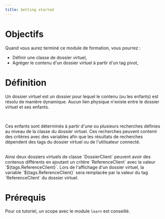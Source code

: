 ```yaml
---
title: Getting started
---
```


# Objectifs

Quand vous aurez terminé ce module de formation, vous pourrez :

* Définir une classe de dossier virtuel,
* Agréger le contenu d'un dossier virtuel à partir d'un tag pivot,

<!--
* Action de création si permission `UPDATE_CONTENT`,
* Vue tabulaire ou ARender (si document),
* Switcher de mode (avec explication des feuilles selon le mode).
-->

# Définition

Un dossier virtuel est un dossier pour lequel le contenu (ou les enfants) est résolu de manière dynamique. Aucun lien physique n'existe entre le dossier virtuel et ses enfants.

<br/>

Ces enfants sont déterminés à partir d'une ou plusieurs recherches définies au niveau de la classe du dossier virtuel. Ces recherches peuvent contenir des critères avec des variables afin que les résultats de recherches dépendent des tags du dossier virtuel ou de l'utilisateur connecté.

<br/>
Ainsi deux dossiers virtuels de classe `DossierClient` peuvent avoir des contenus différents en ajoutant un critère `ReferenceClient` avec la valeur `${tags.ReferenceClient}`. Lors de l'affichage d'un dossier virtuel, la variable `${tags.ReferenceClient}` sera remplacée par la valeur du tag `ReferenceClient` du dossier virtuel.

# Prérequis

Pour ce tutoriel, un scope avec le module `learn` est conseillé.